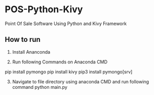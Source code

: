 # POS-Python-Kivy
Point Of Sale Software Using Python and Kivy Framework

## How to run

1. Install Ananconda

2. Run following Commands on Anaconda CMD

 pip install pymongo
 pip install kivy
 pip3 install pymongo[srv]

3. Navigate to file directory using anaconda CMD and run following command
  python main.py
